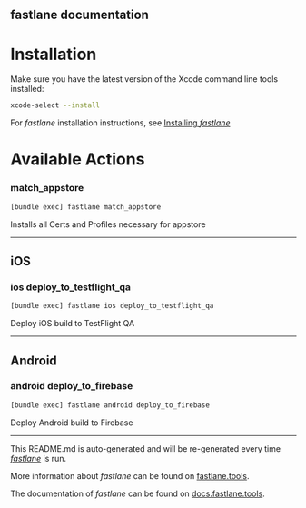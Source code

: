 fastlane documentation
----

# Installation

Make sure you have the latest version of the Xcode command line tools installed:

```sh
xcode-select --install
```

For _fastlane_ installation instructions, see [Installing _fastlane_](https://docs.fastlane.tools/#installing-fastlane)

# Available Actions

### match_appstore

```sh
[bundle exec] fastlane match_appstore
```

Installs all Certs and Profiles necessary for appstore

----


## iOS

### ios deploy_to_testflight_qa

```sh
[bundle exec] fastlane ios deploy_to_testflight_qa
```

Deploy iOS build to TestFlight QA

----


## Android

### android deploy_to_firebase

```sh
[bundle exec] fastlane android deploy_to_firebase
```

Deploy Android build to Firebase

----

This README.md is auto-generated and will be re-generated every time [_fastlane_](https://fastlane.tools) is run.

More information about _fastlane_ can be found on [fastlane.tools](https://fastlane.tools).

The documentation of _fastlane_ can be found on [docs.fastlane.tools](https://docs.fastlane.tools).
